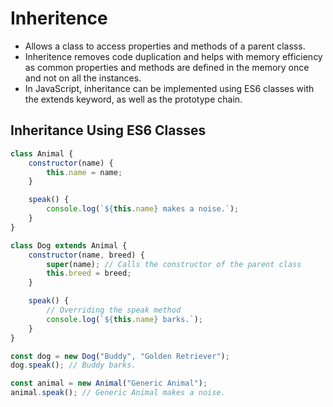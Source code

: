 # Inheritence

- Allows a class to access properties and methods of a parent classs.
- Inheritence removes code duplication and helps with memory efficiency as common properties and methods are defined in the memory once and not on all the instances.
- In JavaScript, inheritance can be implemented using ES6 classes with the extends keyword, as well as the prototype chain.

## Inheritance Using ES6 Classes

``` javascript
class Animal {
    constructor(name) {
        this.name = name;
    }

    speak() {
        console.log(`${this.name} makes a noise.`);
    }
}

class Dog extends Animal {
    constructor(name, breed) {
        super(name); // Calls the constructor of the parent class
        this.breed = breed;
    }

    speak() {
        // Overriding the speak method
        console.log(`${this.name} barks.`);
    }
}

const dog = new Dog("Buddy", "Golden Retriever");
dog.speak(); // Buddy barks.

const animal = new Animal("Generic Animal");
animal.speak(); // Generic Animal makes a noise.

```

